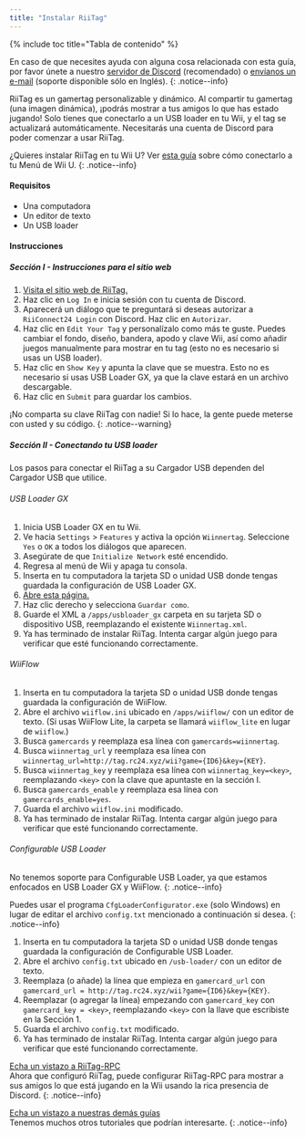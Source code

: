 ```yaml
---
title: "Instalar RiiTag"
---
```


{% include toc title="Tabla de contenido" %}

En caso de que necesites ayuda con alguna cosa relacionada con esta guía, por favor únete a nuestro [servidor de Discord](https://discord.gg/b4Y7jfD) (recomendado) o [envíanos un e-mail](mailto:support@riiconnect24.net) (soporte disponible sólo en Inglés).
{: .notice--info}

RiiTag es un gamertag personalizable y dinámico. Al compartir tu gamertag (una imagen dinámica), ¡podrás mostrar a tus amigos lo que has estado jugando! Solo tienes que conectarlo a un USB loader en tu Wii, y el tag se actualizará automáticamente. Necesitarás una cuenta de Discord para poder comenzar a usar RiiTag.

¿Quieres instalar RiiTag en tu Wii U? Ver [esta guía](riitag-wiiu) sobre cómo conectarlo a tu Menú de Wii U.
{: .notice--info}

#### Requisitos

* Una computadora
* Un editor de texto
* Un USB loader

#### Instrucciones

##### Sección I - Instrucciones para el sitio web

1. [Visita el sitio web de RiiTag.](https://tag.rc24.xyz/)
2. Haz clic en `Log In` e inicia sesión con tu cuenta de Discord.
3. Aparecerá un diálogo que te preguntará si deseas autorizar a `RiiConnect24 Login` con Discord. Haz clic en `Autorizar`.
4. Haz clic en `Edit Your Tag` y personalízalo como más te guste. Puedes cambiar el fondo, diseño, bandera, apodo y clave Wii, así como añadir juegos manualmente para mostrar en tu tag (esto no es necesario si usas un USB loader).
5. Haz clic en `Show Key` y apunta la clave que se muestra. Esto no es necesario si usas USB Loader GX, ya que la clave estará en un archivo descargable.
6. Haz clic en `Submit` para guardar los cambios.

¡No comparta su clave RiiTag con nadie! Si lo hace, la gente puede meterse con usted y su código.
{: .notice--warning}

##### Sección II - Conectando tu USB loader

Los pasos para conectar el RiiTag a su Cargador USB dependen del Cargador USB que utilice.

###### USB Loader GX

1. Inicia USB Loader GX en tu Wii.
2. Ve hacia `Settings` > `Features` y activa la opción `Wiinnertag`. Seleccione `Yes` o `OK` a todos los diálogos que aparecen.
3. Asegúrate de que `Initialize Network` esté encendido.
4. Regresa al menú de Wii y apaga tu consola.
5. Inserta en tu computadora la tarjeta SD o unidad USB donde tengas guardada la configuración de USB Loader GX.
6. [Abre esta página.](https://tag.rc24.xyz/Wiinnertag.xml)
7. Haz clic derecho y selecciona `Guardar como`.
8. Guarde el XML a `/apps/usbloader_gx` carpeta en su tarjeta SD o dispositivo USB, reemplazando el existente `Wiinnertag.xml`.
9. Ya has terminado de instalar RiiTag. Intenta cargar algún juego para verificar que esté funcionando correctamente.

###### WiiFlow

1. Inserta en tu computadora la tarjeta SD o unidad USB donde tengas guardada la configuración de WiiFlow.
2. Abre el archivo `wiiflow.ini` ubicado en `/apps/wiiflow/` con un editor de texto. (Si usas WiiFlow Lite, la carpeta se llamará `wiiflow_lite` en lugar de `wiiflow`.)
3. Busca `gamercards` y reemplaza esa línea con `gamercards=wiinnertag`.
4. Busca `wiinnertag_url` y reemplaza esa línea con `wiinnertag_url=http://tag.rc24.xyz/wii?game={ID6}&key={KEY}`.
5. Busca `wiinnertag_key` y reemplaza esa línea con `wiinnertag_key=<key>`, reemplazando `<key>` con la clave que apuntaste en la sección I.
6. Busca `gamercards_enable` y reemplaza esa línea con `gamercards_enable=yes`.
7. Guarda el archivo `wiiflow.ini` modificado.
8. Ya has terminado de instalar RiiTag. Intenta cargar algún juego para verificar que esté funcionando correctamente.

###### Configurable USB Loader

No tenemos soporte para Configurable USB Loader, ya que estamos enfocados en USB Loader GX y WiiFlow.
{: .notice--info}

Puedes usar el programa `CfgLoaderConfigurator.exe` (solo Windows) en lugar de editar el archivo `config.txt` mencionado a continuación si desea.
{: .notice--info}

1. Inserta en tu computadora la tarjeta SD o unidad USB donde tengas guardada la configuración de Configurable USB Loader.
2. Abre el archivo `config.txt` ubicado en `/usb-loader/` con un editor de texto.
3. Reemplaza (o añade) la línea que empieza en `gamercard_url` con `gamercard_url = http://tag.rc24.xyz/wii?game={ID6}&key={KEY}`.
4. Reemplazar (o agregar la línea) empezando con `gamercard_key` con `gamercard_key = <key>`, reemplazando `<key>` con la llave que escribiste en la Sección 1.
5. Guarda el archivo `config.txt` modificado.
6. Ya has terminado de instalar RiiTag. Intenta cargar algún juego para verificar que esté funcionando correctamente.

[Echa un vistazo a RiiTag-RPC](https://github.com/RiiConnect24/RiiTag-RPC/releases/latest)<br> Ahora que configuró RiiTag, puede configurar RiiTag-RPC para mostrar a sus amigos lo que está jugando en la Wii usando la rica presencia de Discord.
{: .notice--info}

[Echa un vistazo a nuestras demás guías](site-navigation)<br> Tenemos muchos otros tutoriales que podrían interesarte.
{: .notice--info}
